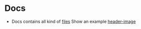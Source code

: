 # Docs

* Docs contains all kind of [files](<md/start.md>)
Show an example [header-image](<md/assets/header.md>)
